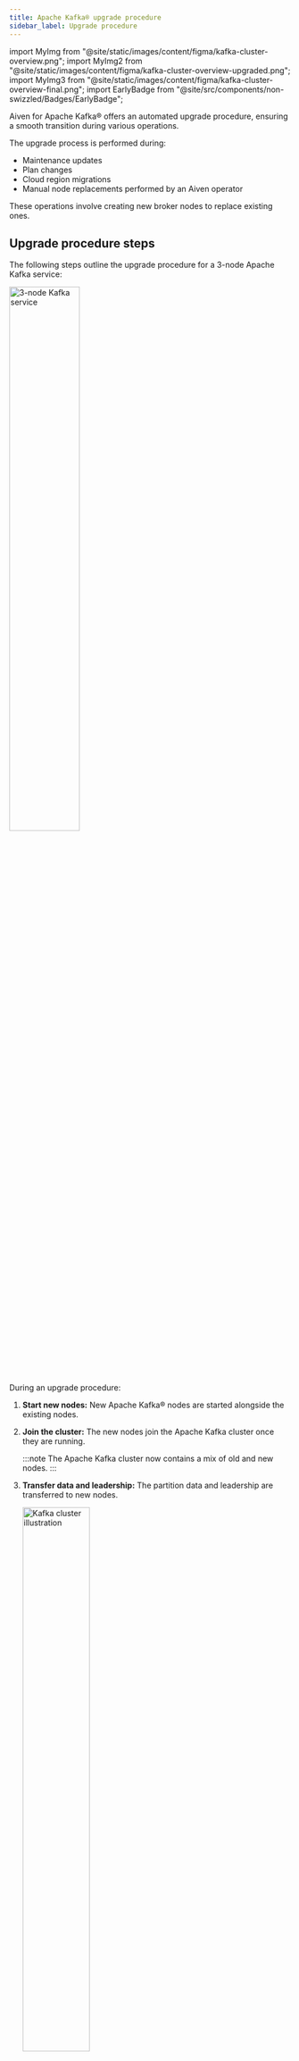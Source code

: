 ```yaml
---
title: Apache Kafka® upgrade procedure
sidebar_label: Upgrade procedure
---
```


import MyImg from "@site/static/images/content/figma/kafka-cluster-overview.png";
import MyImg2 from "@site/static/images/content/figma/kafka-cluster-overview-upgraded.png";
import MyImg3 from "@site/static/images/content/figma/kafka-cluster-overview-final.png";
import EarlyBadge from "@site/src/components/non-swizzled/Badges/EarlyBadge";

Aiven for Apache Kafka® offers an automated upgrade procedure, ensuring a smooth transition during various operations.

The upgrade process is performed during:

- Maintenance updates
- Plan changes
- Cloud region migrations
- Manual node replacements performed by an Aiven operator

These operations involve creating new broker nodes to replace existing ones.

## Upgrade procedure steps

<!-- vale off -->
The following steps outline the upgrade procedure for a 3-node Apache Kafka service:
<!-- vale on -->

<img src={MyImg} className="centered" alt="3-node Kafka service" width="50%" />

During an upgrade procedure:

1. **Start new nodes:** New Apache Kafka® nodes are started alongside the existing nodes.

1. **Join the cluster:** The new nodes join the Apache Kafka cluster once they are running.

   :::note
   The Apache Kafka cluster now contains a mix of old and new nodes.
   :::

1. **Transfer data and leadership:** The partition data and leadership are transferred
   to new nodes.

    <img src={MyImg2} className="centered" alt="Kafka cluster illustration" width="50%" />

    :::warning
    This step is CPU intensive due to the additional data movement
    overhead.
    :::

1. **Retire old nodes:** Old nodes are retired after their data is fully transferred.

   :::note
   The number of new nodes added depends on the cluster size. By default, up to 6 nodes
   are replaced at a time during the upgrade.
   :::

1. **Complete process**: The upgrade is complete when all old nodes are removed.

    <img src={MyImg3} className="centered" alt="Kafka cluster new node illustration" width="50%" />

## Zero downtime during upgrade

The upgrade process ensures no downtime. Active nodes remain operational, and the
service URI continues to resolve to all active nodes. However, partition transfers
create additional load, which can slow cluster performance if the cluster is already
under heavy load.

During partition transfers, clients attempting to produce or consume messages might
encounter `leader not found` warnings. Most client libraries handle these warnings
automatically, but they can still appear in logs. For more information,
see [NOT\_LEADER\_FOR\_PARTITION errors](/docs/products/kafka/concepts/non-leader-for-partition).

## Upgrade duration

The upgrade duration depends on several factors:

- **Data volume:** Larger data volumes increase the time required.
- **Number of partitions:** Each partition adds processing overhead.
- **Cluster load:** Heavily loaded clusters have fewer resources available for upgrades.

To reduce upgrade times, Aiven recommends performing upgrades during periods of low
traffic to minimize the impact on producers and consumers. If your service is
constrained by resources, consider disabling non-essential workloads during the upgrade.
This frees up resources for coordinating and transferring data between nodes, improving
efficiency.

## Rollback options

Rollback is not available because old nodes are removed once the upgrade progresses.

:::note
Nodes holding data are not removed from the cluster to prevent data loss.
If the upgrade does not progress, old nodes remain in the cluster.
:::

If sufficient disk capacity is available, you can downgrade to a smaller plan. Use the
[Aiven Console](/docs/platform/howto/scale-services) or the
[Aiven CLI](/docs/tools/cli/service-cli#avn-cli-service-update) to perform the downgrade.

The upgrade process remains the same when changing the node type during a service plan
change. For instance, when downgrading to a plan with fewer resources, such as fewer
CPUs, memory, or disk space, the latest system software versions are applied to all
new nodes, and data is transferred accordingly.

## Upgrade impact and risks

Upgrading your cluster can increase CPU usage due to partition leadership coordination
and data streaming to new nodes. To reduce the risk of disruptions, schedule the
upgrade during low-traffic periods and minimize the cluster's normal workload by pausing non-essential producers and consumers.

If you are upgrading to a smaller plan, the disk may reach the
[maximum allowed limit](https://aiven.io/docs/products/kafka/howto/prevent-full-disks),
which can block the upgrade. Check disk usage before upgrading and ensure there is enough free space.

:::note
In critical situations, Aiven's operations team can temporarily add extra storage to
the old nodes.
:::

## Transitioning to KRaft <EarlyBadge/>

With the release of Apache Kafka® 3.9, Aiven introduces support for Apache Kafka Raft
(KRaft), the new consensus protocol for Kafka metadata management. This enhancement
simplifies architecture while maintaining compatibility with existing features and
integrations, including Aiven for Apache Kafka Connect, Aiven for Apache Kafka
MirrorMaker 2, and Aiven for Karapace.

Apache Kafka 3.9 includes all features from Apache Kafka 3.8, but some monitoring
metrics have changed due to the transition to KRaft mode. For details,
see [Apache Kafka controller metrics](/docs/products/kafka/reference/kafka-metrics-prometheus#kraft-mode-and-metrics-changes).
ACL permissions and governance behaviors remain unchanged.

### Availability and migration

#### New services

- All new Aiven for Apache Kafka services with Apache Kafka 3.9 run KRaft as the default
  metadata management protocol.
- Startup-2 is not available in Kafka 3.9 and higher. Use Startup-4 instead.
- Available on all cloud providers with no additional plan restrictions.

#### Existing services

- Migration for existing services, which involves upgrading from Apache Kafka 3.x to 3.9,
  is not yet available. Aiven expects to provide a migration path by Q2 2025.
- Migration consists of two separate updates:
  1. Upgrade from Apache Kafka 3.x to 3.9.
  1. Migrate metadata from ZooKeeper to KRaft within Kafka 3.9.
- The exact migration steps are subject to change and are refined as the capability
  becomes available to users.
- To support this transition, Aiven has extended support for Apache Kafka 3.8 by one
  year, allowing sufficient time for planning and migration.
